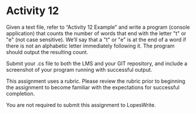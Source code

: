 # Activity 12

Given a text file, refer to “Activity 12 Example” and write a program (console application) that counts the number of words that end with the letter "t" or "e" (not case sensitive). We’ll say that a "t" or "e" is at the end of a word if there is not an alphabetic letter immediately following it. The program should output the resulting count.

Submit your .cs file to both the LMS and your GIT repository, and include a screenshot of your program running with successful output.

This assignment uses a rubric. Please review the rubric prior to beginning the assignment to become familiar with the expectations for successful completion.

You are not required to submit this assignment to LopesWrite.
